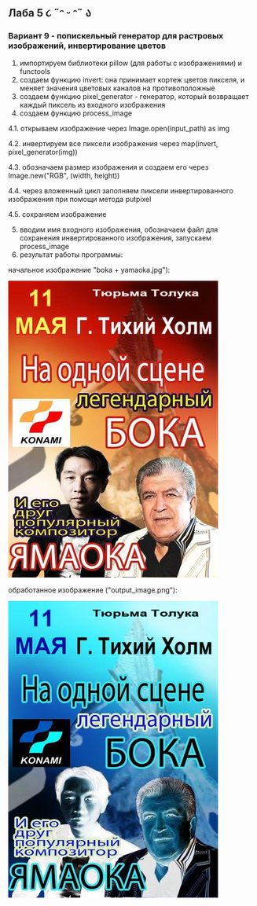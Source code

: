 ## Лаба 5 ૮ ˶ᵔ ᵕ ᵔ˶ ა
### Вариант 9 - попискельный генератор для растровых изображений, инвертирование цветов
1. импортируем библиотеки pillow (для работы с изображениями) и functools
2. создаем функцию invert: она принимает кортеж цветов пикселя, и меняет значения цветовых каналов на противоположные
3. создаем функцию pixel_generator - генератор, который возвращает каждый пиксель из входного изображения
4. создаем функцию process_image
   
4.1. открываем изображение через Image.open(input_path) as img
   
4.2. инвертируем все пиксели изображения через map(invert, pixel_generator(img))

4.3. обозначаем размер изображения и создаем его через Image.new("RGB", (width, height))

4.4. через вложенный цикл заполняем пиксели инвертированного изображения при помощи метода putpixel

4.5. сохраняем изображение

5. вводим имя входного изображения, обозначаем файл для сохранения инвертированного изображения, запускаем process_image
6. результат работы программы:

начальное изображение "boka + yamaoka.jpg"):

![image](https://github.com/chimokko/py1/blob/main/lab5/boka%20%2B%20yamaoka.jpg)

обработанное изображение ("output_image.png"):

![image](https://github.com/chimokko/py1/blob/main/lab5/output_image.png)
